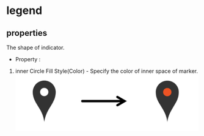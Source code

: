 # legend

## properties

The shape of indicator.
- Property :
1. inner Circle Fill Style(Color) - Specify the color of inner space of marker.
  ![Marker-innerCircleFillStyle application result][marker-02]

[marker-02]: ../images/marker-02.png